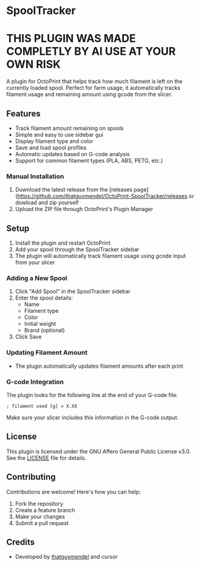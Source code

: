 # SpoolTracker

# THIS PLUGIN WAS MADE COMPLETLY BY AI USE AT YOUR OWN RISK #

A plugin for OctoPrint that helps track how much filament is left on the currently loaded spool. Perfect for farm usage, it automatically tracks filament usage and remaining amount using gcode from the slicer.

## Features

- Track filament amount remaining on spools
- Simple and easy to use sidebar gui
- Display filament type and color
- Save and load spool profiles
- Automatic updates based on G-code analysis
- Support for common filament types (PLA, ABS, PETG, etc.)

### Manual Installation
1. Download the latest release from the [releases page](https://github.com/thatguymendel/OctoPrint-SpoolTracker/releases or dowload and zip yourself
2. Upload the ZIP file through OctoPrint's Plugin Manager

## Setup

1. Install the plugin and restart OctoPrint
2. Add your spool through the SpoolTracker sidebar
3. The plugin will automatically track filament usage using gcode input from your slicer

### Adding a New Spool
1. Click "Add Spool" in the SpoolTracker sidebar
2. Enter the spool details:
   - Name
   - Filament type
   - Color
   - Initial weight
   - Brand (optional)
3. Click Save

### Updating Filament Amount
- The plugin automatically updates filament amounts after each print

### G-code Integration
The plugin looks for the following line at the end of your G-code file:
```
; filament used [g] = X.XX
```
Make sure your slicer includes this information in the G-code output.


## License

This plugin is licensed under the GNU Affero General Public License v3.0. See the [LICENSE](LICENSE) file for details.

## Contributing

Contributions are welcome! Here's how you can help:
1. Fork the repository
2. Create a feature branch
3. Make your changes
4. Submit a pull request

## Credits

- Developed by [thatguymendel](https://github.com/thatguymendel) and cursor
